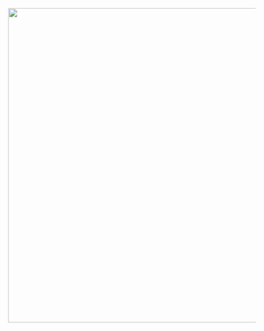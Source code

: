 <img width=640 src="https://user-images.githubusercontent.com/20998959/154768218-b5ad416c-d78d-4f46-ab3a-55f64e4ab59d.png">
